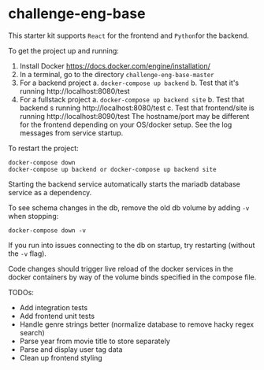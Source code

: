 # challenge-eng-base

This starter kit supports `React` for the frontend and `Python`for the backend.

To get the project up and running:
1. Install Docker https://docs.docker.com/engine/installation/
2. In a terminal, go to the directory `challenge-eng-base-master`
3. For a backend project
    a. `docker-compose up backend`
    b. Test that it's running http://localhost:8080/test
4. For a fullstack project
    a. `docker-compose up backend site`
    b. Test that backend s running http://localhost:8080/test
    c. Test that frontend/site is running http://localhost:8090/test
       The hostname/port may be different for the frontend depending on your
       OS/docker setup. See the log messages from service startup.   

To restart the project:

    docker-compose down
    docker-compose up backend or docker-compose up backend site

Starting the backend service automatically starts the mariadb database service
as a dependency.

To see schema changes in the db, remove the old db volume by adding `-v` when
stopping:

    docker-compose down -v

If you run into issues connecting to the db on startup, try restarting (without
the `-v` flag).


Code changes should trigger live reload of the docker services in the docker
containers by way of the volume binds specified in the compose file.

TODOs:

* Add integration tests
* Add frontend unit tests
* Handle genre strings better (normalize database to remove hacky regex search)
* Parse year from movie title to store separately
* Parse and display user tag data
* Clean up frontend styling